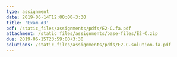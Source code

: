 ```yaml
---
type: assignment
date: 2019-06-14T12:00:00+3:30
title: 'Exam #3'
pdf: /static_files/assignments/pdfs/E2-C.fa.pdf
attachment: /static_files/assignments/base-files/E2-C.zip
due: 2019-06-15T23:59:00+3:30
solutions: /static_files/assignments/pdfs/E2-C.solution.fa.pdf
---
```

